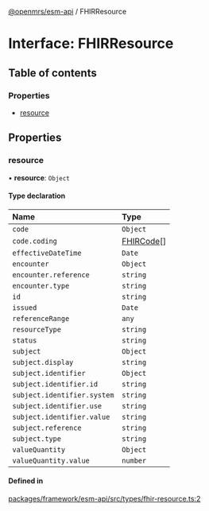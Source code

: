 [@openmrs/esm-api](../API.md) / FHIRResource

# Interface: FHIRResource

## Table of contents

### Properties

- [resource](fhirresource.md#resource)

## Properties

### resource

• **resource**: `Object`

#### Type declaration

| Name | Type |
| :------ | :------ |
| `code` | `Object` |
| `code.coding` | [FHIRCode](fhircode.md)[] |
| `effectiveDateTime` | `Date` |
| `encounter` | `Object` |
| `encounter.reference` | `string` |
| `encounter.type` | `string` |
| `id` | `string` |
| `issued` | `Date` |
| `referenceRange` | `any` |
| `resourceType` | `string` |
| `status` | `string` |
| `subject` | `Object` |
| `subject.display` | `string` |
| `subject.identifier` | `Object` |
| `subject.identifier.id` | `string` |
| `subject.identifier.system` | `string` |
| `subject.identifier.use` | `string` |
| `subject.identifier.value` | `string` |
| `subject.reference` | `string` |
| `subject.type` | `string` |
| `valueQuantity` | `Object` |
| `valueQuantity.value` | `number` |

#### Defined in

[packages/framework/esm-api/src/types/fhir-resource.ts:2](https://github.com/openmrs/openmrs-esm-core/blob/master/packages/framework/esm-api/src/types/fhir-resource.ts#L2)

